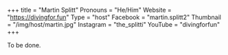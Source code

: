 +++
title = "Martin Splitt"
Pronouns = "He/Him"
Website = "https://divingfor.fun"
Type = "host"
Facebook = "martin.splitt2"
Thumbnail = "/img/host/martin.jpg"
Instagram = "the_splitti"
YouTube = "divingforfun"
+++

To be done.